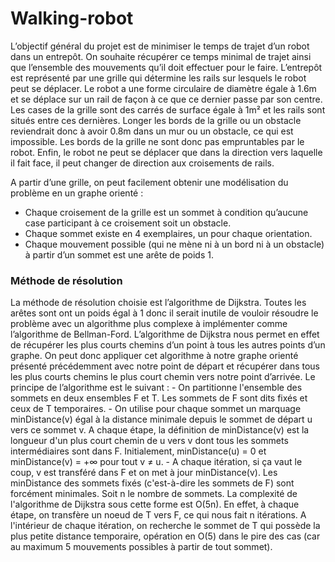 # Walking-robot

L’objectif général du projet est de minimiser le temps de trajet d’un robot dans un entrepôt. On souhaite récupérer ce temps minimal de trajet ainsi que l’ensemble des mouvements qu’il doit effectuer pour le faire. L’entrepôt est représenté par une grille qui détermine les rails sur lesquels le robot peut se déplacer. Le robot a une forme circulaire de diamètre égale à 1.6m et se déplace sur un rail de façon à ce que ce dernier passe par son centre. Les cases de la grille sont des carrés de surface égale à 1m² et les rails sont situés entre ces dernières. Longer les bords de la grille ou un obstacle reviendrait donc à avoir 0.8m dans un mur ou un obstacle, ce qui est impossible. Les bords de la grille ne sont donc pas empruntables par le robot. Enfin, le robot ne peut se déplacer que dans la direction vers laquelle il fait face, il peut changer de direction aux croisements de rails.

A partir d’une grille, on peut facilement obtenir une modélisation du problème en un graphe orienté : 
- Chaque croisement de la grille est un sommet à condition qu’aucune case participant à ce croisement soit un obstacle. 
- Chaque sommet existe en 4 exemplaires, un pour chaque orientation.
- Chaque mouvement possible (qui ne mène ni à un bord ni à un obstacle) à partir d’un sommet est une arête de poids 1.

### Méthode de résolution
La méthode de résolution choisie est l’algorithme de Dijkstra. Toutes les arêtes sont ont un poids égal à 1 donc il serait inutile de vouloir résoudre le problème avec un algorithme plus complexe à implémenter comme l’algorithme de Bellman-Ford. L’algorithme de Dijkstra nous permet en effet de récupérer les plus courts chemins d’un point à tous les autres points d’un graphe. On peut donc appliquer cet algorithme à notre graphe orienté présenté précédemment avec notre point de départ et récupérer dans tous les plus courts chemins le plus court chemin vers notre point d’arrivée. Le principe de l’algorithme est le suivant : - On partitionne l'ensemble des sommets en deux ensembles F et T. Les sommets de F sont dits fixés et ceux de T temporaires. - On utilise pour chaque sommet un marquage minDistance(v) égal à la distance minimale depuis le sommet de départ u vers ce sommet v. A chaque étape, la définition de minDistance(v) est la longueur d'un plus court chemin de u vers v dont tous les sommets intermédiaires sont dans F. Initialement, minDistance(u) = 0 et minDistance(v) = +∞ pour tout v ≠ u. - A chaque itération, si ça vaut le coup, v est transféré dans F et on met à jour minDistance(v). Les minDistance des sommets fixés (c'est-à-dire les sommets de F) sont forcément minimales.
Soit n le nombre de sommets. La complexité de l'algorithme de Dijkstra sous cette forme est O(5n). En effet, à chaque étape, on transfère un noeud de T vers F, ce qui nous fait n itérations. A l'intérieur de chaque itération, on recherche le sommet de T qui possède la plus petite distance temporaire, opération en O(5) dans le pire des cas (car au maximum 5 mouvements possibles à partir de tout sommet).
